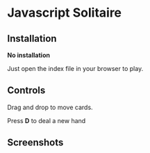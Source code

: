 # Javascript Solitaire



## Installation

**No installation**

Just open the index file in your browser to play.

## Controls

Drag and drop to move cards.

Press **D** to deal a new hand

## Screenshots


